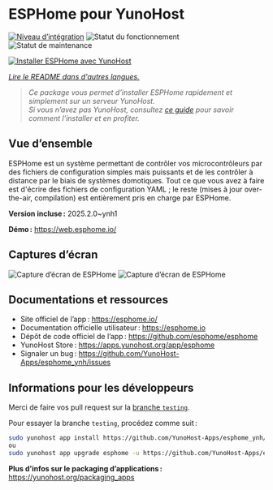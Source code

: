 <!--
Nota bene : ce README est automatiquement généré par <https://github.com/YunoHost/apps/tree/master/tools/readme_generator>
Il NE doit PAS être modifié à la main.
-->

# ESPHome pour YunoHost

[![Niveau d’intégration](https://apps.yunohost.org/badge/integration/esphome)](https://ci-apps.yunohost.org/ci/apps/esphome/)
![Statut du fonctionnement](https://apps.yunohost.org/badge/state/esphome)
![Statut de maintenance](https://apps.yunohost.org/badge/maintained/esphome)

[![Installer ESPHome avec YunoHost](https://install-app.yunohost.org/install-with-yunohost.svg)](https://install-app.yunohost.org/?app=esphome)

*[Lire le README dans d'autres langues.](./ALL_README.md)*

> *Ce package vous permet d’installer ESPHome rapidement et simplement sur un serveur YunoHost.*  
> *Si vous n’avez pas YunoHost, consultez [ce guide](https://yunohost.org/install) pour savoir comment l’installer et en profiter.*

## Vue d’ensemble

ESPHome est un système permettant de contrôler vos microcontrôleurs par des fichiers de configuration simples mais puissants et de les contrôler à distance par le biais de systèmes domotiques. Tout ce que vous avez à faire est d'écrire des fichiers de configuration YAML ; le reste (mises à jour over-the-air, compilation) est entièrement pris en charge par ESPHome.


**Version incluse :** 2025.2.0~ynh1

**Démo :** <https://web.esphome.io/>

## Captures d’écran

![Capture d’écran de ESPHome](./doc/screenshots/hero.png)
![Capture d’écran de ESPHome](./doc/screenshots/screenshot.png)

## Documentations et ressources

- Site officiel de l’app : <https://esphome.io/>
- Documentation officielle utilisateur : <https://esphome.io>
- Dépôt de code officiel de l’app : <https://github.com/esphome/esphome>
- YunoHost Store : <https://apps.yunohost.org/app/esphome>
- Signaler un bug : <https://github.com/YunoHost-Apps/esphome_ynh/issues>

## Informations pour les développeurs

Merci de faire vos pull request sur la [branche `testing`](https://github.com/YunoHost-Apps/esphome_ynh/tree/testing).

Pour essayer la branche `testing`, procédez comme suit :

```bash
sudo yunohost app install https://github.com/YunoHost-Apps/esphome_ynh/tree/testing --debug
ou
sudo yunohost app upgrade esphome -u https://github.com/YunoHost-Apps/esphome_ynh/tree/testing --debug
```

**Plus d’infos sur le packaging d’applications :** <https://yunohost.org/packaging_apps>
